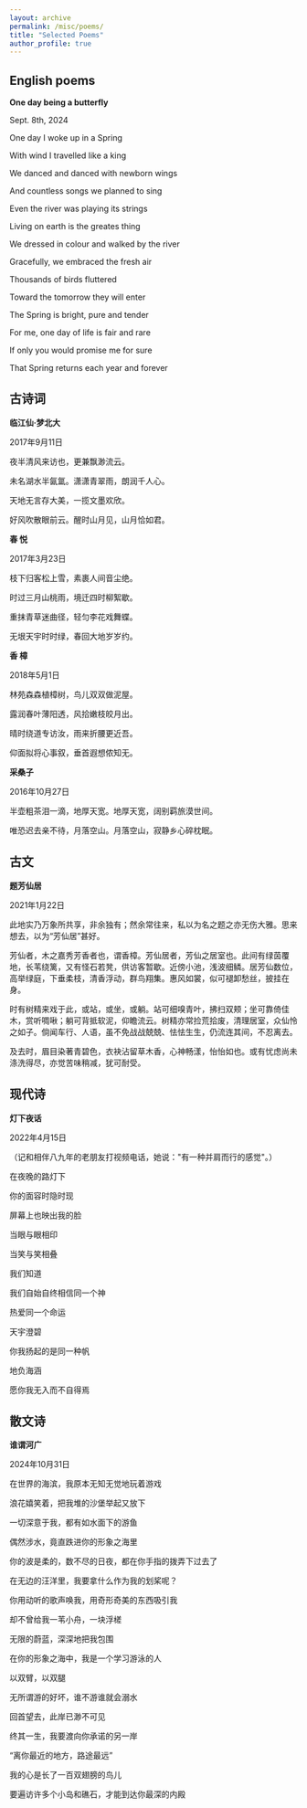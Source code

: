 ```yaml
---
layout: archive
permalink: /misc/poems/
title: "Selected Poems"
author_profile: true
---
```


English poems
------

**One day being a butterfly**

Sept. 8th, 2024

One day I woke up in a Spring

With wind I travelled like a king

We danced and danced with newborn wings

And countless songs we planned to sing

Even the river was playing its strings

Living on earth is the greates thing


We dressed in colour and walked by the river

Gracefully, we embraced the fresh air

Thousands of birds fluttered

Toward the tomorrow they will enter

The Spring is bright, pure and tender

For me, one day of life is fair and rare

If only you would promise me for sure

That Spring returns each year and forever


古诗词
------
<!-- * 高三的北大梦

  我对北大的印象是：兼容并包，文理并重，以及兼济天下的理想。 -->

**临江仙·梦北大**

2017年9月11日

夜半清风来访也，更兼飘渺流云。

未名湖水半氤氲。潇潇青翠雨，朗润千人心。

天地无言存大美，一揽文墨欢欣。

好风吹散眼前云。醒时山月见，山月恰如君。

<!-- * 大自然

  我尤其喜欢香樟树，因为它的枝条会垂得很低，离人很近，有种天人合一的和谐感。 -->

**春   悦**

2017年3月23日

枝下归客松上雪，素裹人间音尘绝。

时过三月山桃雨，境迁四时柳絮歇。

重抹青草迷曲径，轻匀李花戏舞蝶。

无垠天宇时时绿，春回大地岁岁约。

**香  樟**

2018年5月1日

林苑森森植樟树，鸟儿双双做泥屋。

露润春叶薄阳透，风拾嫩枝皎月出。

晴时绕道专访汝，雨来折腰更近吾。

仰面拟将心事叙，垂首遐想侬知无。

<!-- * 思乡 -->

**采桑子**

2016年10月27日

半壶粗茶泪一滴，地厚天宽。地厚天宽，阔别羁旅漠世间。

唯恐迟去亲不待，月落空山。月落空山，寂静乡心碎枕眠。

古文
------

<!-- 在科大有一处小草坪，上面种着几棵香樟树，旁边还有一个小池塘。我喜欢坐在树荫下享受大自然，放松心情。我为这个独特的地方起了名字，并自称“树精”。 -->

**题芳仙居**

2021年1月22日

此地实乃万象所共享，非余独有；然余常往来，私以为名之题之亦无伤大雅。思来想去，以为“芳仙居”甚好。

芳仙者，木之嘉秀芳香者也，谓香樟。芳仙居者，芳仙之居室也。此间有绿茵覆地，长苇绕篱，又有怪石若凳，供访客暂歇。近傍小池，浅波细鳞。居芳仙数位，高举绿庭，下垂柔枝，清香浮动，群鸟翔集。惠风如裳，似可褪卸愁丝，披挂在身。

时有树精来戏于此，或站，或坐，或躺。站可细嗅青叶，拂扫双颊；坐可靠倚佳木，赏听啁啾；躺可背抵软泥，仰瞻流云。树精亦常捡荒拾废，清理居室，众仙怜之如子。倘闻车行、人语，虽不免战战兢兢、怯怯生生，仍流连其间，不忍离去。

及去时，眉目染著青碧色，衣袂沾留草木香，心神畅漾，怡怡如也。或有忧虑尚未涤洗得尽，亦觉苦味稍减，犹可耐受。

现代诗
------

**灯下夜话**

2022年4月15日

（记和相伴八九年的老朋友打视频电话，她说："有一种并肩而行的感觉"。）

在夜晚的路灯下

你的面容时隐时现

屏幕上也映出我的脸

当眼与眼相印

当笑与笑相叠

我们知道

我们自始自终相信同一个神

热爱同一个命运


天宇澄碧

你我扬起的是同一种帆

地负海涵

愿你我无入而不自得焉


散文诗
------
<!-- 
灵感来自泰戈尔的《吉檀迦利》12，“离你最近的地方，路途最远”引用的是冰心翻译的原文。触动我的还有《月亮与六便士》里画家对创作热情的比喻：“我由不了我自己。一个人要跌进水里，他游泳游得好不好是无关紧要的，反正他得挣扎出去，不然就得淹死。”

我想用这首诗表达一些强烈得不由自主的兴趣和一生不懈追求的境界。 -->

**谁谓河广**

2024年10月31日

在世界的海滨，我原本无知无觉地玩着游戏

浪花嬉笑着，把我堆的沙堡举起又放下

一切深意于我，都有如水面下的游鱼

偶然涉水，竟直跌进你的形象之海里

你的波是柔的，数不尽的日夜，都在你手指的拨弄下过去了

在无边的汪洋里，我要拿什么作为我的划桨呢？

你用动听的歌声唤我，用奇形奇美的东西吸引我

却不曾给我一苇小舟，一块浮槎

无限的蔚蓝，深深地把我包围

在你的形象之海中，我是一个学习游泳的人

以双臂，以双腿

无所谓游的好坏，谁不游谁就会溺水

回首望去，此岸已渺不可见

终其一生，我要渡向你承诺的另一岸

“离你最近的地方，路途最远”

我的心是长了一百双翅膀的鸟儿

要遍访许多个小岛和礁石，才能到达你最深的内殿
